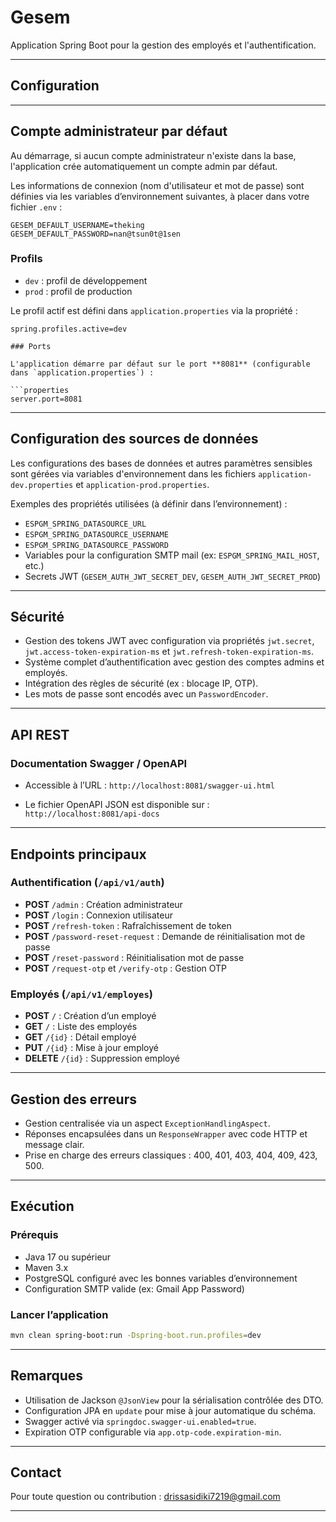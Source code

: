 # Gesem

Application Spring Boot pour la gestion des employés et l'authentification.

---

## Configuration

---

## Compte administrateur par défaut

Au démarrage, si aucun compte administrateur n'existe dans la base, l'application crée automatiquement un compte admin par défaut.

Les informations de connexion (nom d'utilisateur et mot de passe) sont définies via les variables d’environnement suivantes, à placer dans votre fichier `.env` :

```env
GESEM_DEFAULT_USERNAME=theking
GESEM_DEFAULT_PASSWORD=nan@tsun0t@1sen
```

### Profils

- `dev` : profil de développement
- `prod` : profil de production

Le profil actif est défini dans `application.properties` via la propriété :

```properties
spring.profiles.active=dev

### Ports

L'application démarre par défaut sur le port **8081** (configurable dans `application.properties`) :

```properties
server.port=8081
```

---

## Configuration des sources de données

Les configurations des bases de données et autres paramètres sensibles sont gérées via variables d'environnement dans les fichiers `application-dev.properties` et `application-prod.properties`.

Exemples des propriétés utilisées (à définir dans l’environnement) :

* `ESPGM_SPRING_DATASOURCE_URL`
* `ESPGM_SPRING_DATASOURCE_USERNAME`
* `ESPGM_SPRING_DATASOURCE_PASSWORD`
* Variables pour la configuration SMTP mail (ex: `ESPGM_SPRING_MAIL_HOST`, etc.)
* Secrets JWT (`GESEM_AUTH_JWT_SECRET_DEV`, `GESEM_AUTH_JWT_SECRET_PROD`)

---

## Sécurité

* Gestion des tokens JWT avec configuration via propriétés `jwt.secret`, `jwt.access-token-expiration-ms` et `jwt.refresh-token-expiration-ms`.
* Système complet d’authentification avec gestion des comptes admins et employés.
* Intégration des règles de sécurité (ex : blocage IP, OTP).
* Les mots de passe sont encodés avec un `PasswordEncoder`.

---

## API REST

### Documentation Swagger / OpenAPI

* Accessible à l’URL :
  `http://localhost:8081/swagger-ui.html`

* Le fichier OpenAPI JSON est disponible sur :
  `http://localhost:8081/api-docs`

---

## Endpoints principaux

### Authentification (`/api/v1/auth`)

* **POST** `/admin` : Création administrateur
* **POST** `/login` : Connexion utilisateur
* **POST** `/refresh-token` : Rafraîchissement de token
* **POST** `/password-reset-request` : Demande de réinitialisation mot de passe
* **POST** `/reset-password` : Réinitialisation mot de passe
* **POST** `/request-otp` et `/verify-otp` : Gestion OTP

### Employés (`/api/v1/employes`)

* **POST** `/` : Création d’un employé
* **GET** `/` : Liste des employés
* **GET** `/{id}` : Détail employé
* **PUT** `/{id}` : Mise à jour employé
* **DELETE** `/{id}` : Suppression employé

---

## Gestion des erreurs

* Gestion centralisée via un aspect `ExceptionHandlingAspect`.
* Réponses encapsulées dans un `ResponseWrapper` avec code HTTP et message clair.
* Prise en charge des erreurs classiques : 400, 401, 403, 404, 409, 423, 500.

---

## Exécution

### Prérequis

* Java 17 ou supérieur
* Maven 3.x
* PostgreSQL configuré avec les bonnes variables d’environnement
* Configuration SMTP valide (ex: Gmail App Password)

### Lancer l’application

```bash
mvn clean spring-boot:run -Dspring-boot.run.profiles=dev
```

---

## Remarques

* Utilisation de Jackson `@JsonView` pour la sérialisation contrôlée des DTO.
* Configuration JPA en `update` pour mise à jour automatique du schéma.
* Swagger activé via `springdoc.swagger-ui.enabled=true`.
* Expiration OTP configurable via `app.otp-code.expiration-min`.

---

## Contact

Pour toute question ou contribution : [drissasidiki7219@gmail.com](mailto:drissasidiki7219@gmail.com)

---
